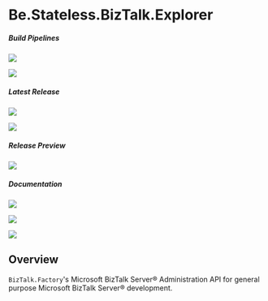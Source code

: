 ﻿# Be.Stateless.BizTalk.Explorer

##### Build Pipelines

[![][pipeline.mr.badge]][pipeline.mr]

[![][pipeline.ci.badge]][pipeline.ci]

##### Latest Release

[![][nuget.badge]][nuget]

[![][release.badge]][release]

##### Release Preview

[![][nuget.preview.badge]][nuget.preview]

##### Documentation

[![][doc.main.badge]][doc.main]

[![][doc.this.badge]][doc.this]

[![][help.badge]][help]

## Overview

`BizTalk.Factory`'s Microsoft BizTalk Server® Administration API for general purpose Microsoft BizTalk Server® development.

<!-- badges -->

[doc.main.badge]: https://img.shields.io/static/v1?label=BizTalk.Factory%20SDK&message=User's%20Guide&color=8CA1AF&logo=readthedocs
[doc.main]: https://www.stateless.be/ "BizTalk.Factory SDK User's Guide"
[doc.this.badge]: https://img.shields.io/static/v1?label=Be.Stateless.BizTalk.Explorer&message=User's%20Guide&color=8CA1AF&logo=readthedocs
[doc.this]: https://www.stateless.be/BizTalk/Explorer "Be.Stateless.BizTalk.Explorer User's Guide"
[github.badge]: https://img.shields.io/static/v1?label=Repository&message=Be.Stateless.BizTalk.Explorer&logo=github
[github]: https://github.com/icraftsoftware/Be.Stateless.BizTalk.Explorer "Be.Stateless.BizTalk.Explorer GitHub Repository"
[help.badge]: https://img.shields.io/static/v1?label=Be.Stateless.BizTalk.Explorer&message=Developer%20Help&color=8CA1AF&logo=microsoftacademic
[help]: https://github.com/icraftsoftware/biztalk.factory.github.io/blob/master/Help/BizTalk/Explorer/README.md "Be.Stateless.BizTalk.Explorer Developer Help"
[nuget.badge]: https://img.shields.io/nuget/v/Be.Stateless.BizTalk.Explorer.svg?label=Be.Stateless.BizTalk.Explorer&style=flat&logo=nuget
[nuget]: https://www.nuget.org/packages/Be.Stateless.BizTalk.Explorer "Be.Stateless.BizTalk.Explorer NuGet Package"
[nuget.preview.badge]: https://badge-factory.azurewebsites.net/package/icraftsoftware/be.stateless/BizTalk.Factory.Preview/Be.Stateless.BizTalk.Explorer?logo=nuget
[nuget.preview]: https://dev.azure.com/icraftsoftware/be.stateless/_packaging?_a=package&feed=BizTalk.Factory.Preview&package=Be.Stateless.BizTalk.Explorer&protocolType=NuGet "Be.Stateless.BizTalk.Explorer Preview NuGet Package"
[pipeline.ci.badge]: https://dev.azure.com/icraftsoftware/be.stateless/_apis/build/status/Be.Stateless.BizTalk.Explorer%20Continuous%20Integration?branchName=master&label=Continuous%20Integration%20Build
[pipeline.ci]: https://dev.azure.com/icraftsoftware/be.stateless/_build/latest?definitionId=59&branchName=master "Be.Stateless.BizTalk.Explorer Continuous Integration Build Pipeline"
[pipeline.mr.badge]: https://dev.azure.com/icraftsoftware/be.stateless/_apis/build/status/Be.Stateless.BizTalk.Explorer%20Manual%20Release?branchName=master&label=Manual%20Release%20Build
[pipeline.mr]: https://dev.azure.com/icraftsoftware/be.stateless/_build/latest?definitionId=60&branchName=master "Be.Stateless.BizTalk.Explorer Manual Release Build Pipeline"
[release.badge]: https://img.shields.io/github/v/release/icraftsoftware/Be.Stateless.BizTalk.Explorer?label=Release&logo=github
[release]: https://github.com/icraftsoftware/Be.Stateless.BizTalk.Explorer/releases/latest "Be.Stateless.BizTalk.Explorer Release"
